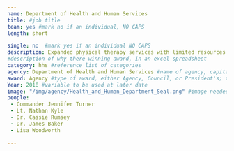 ```yaml
---
name: Department of Health and Human Services
title: #job title
team: yes #mark no if an individual, NO CAPS
length: short

single: no  #mark yes if an individual NO CAPS
description: Expanded physical therapy services with limited resources. These efforts improved health outcomes and reduced the frequency of opioid medication prescriptions by 8%.
#description of why there winning award, in an excel spreadsheet
category: hhs #reference list of categories
agency: Department of Health and Human Services #name of agency, capitalize first letter of each name
award: Agency #type of award, either Agency, Council, or President's; this is case sensitive so make sure to match the options listed exactly. This section generates the format of the card
Year: 2018 #variable to be used at later date
image: "/img/agency/Health_and_Human_Department_Seal.png" #image needed for Team award (agency seal) and President's award (headshot); leave empty if and individual Agency award
people:
 - Commander Jennifer Turner
 - Lt. Nathan Kyle
 - Dr. Cassie Rumsey
 - Dr. James Baker
 - Lisa Woodworth

---
```

